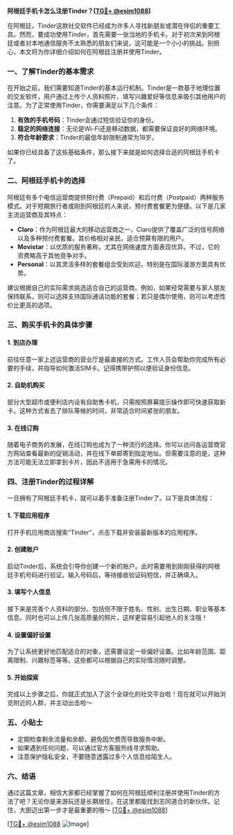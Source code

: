 **阿根廷手机卡怎么注册Tinder？[[TG💪+ @esim1088](https://t.me/s/esim1088)]**

在阿根廷，Tinder这款社交软件已经成为许多人寻找新朋友或潜在伴侣的重要工具。然而，要成功使用Tinder，首先需要一张当地的手机卡。对于初次来到阿根廷或者对本地通信服务不太熟悉的朋友们来说，这可能是一个小小的挑战。别担心，本文将为你详细介绍如何在阿根廷注册并使用Tinder。

### 一、了解Tinder的基本需求

在开始之前，我们需要知道Tinder的基本运行机制。Tinder是一款基于地理位置的交友软件，用户通过上传个人资料照片、填写兴趣爱好等信息来吸引其他用户的注意。为了正常使用Tinder，你需要满足以下几个条件：

1. **有效的手机号码**：Tinder会通过短信验证你的身份。
2. **稳定的网络连接**：无论是Wi-Fi还是移动数据，都需要保证良好的网络环境。
3. **符合年龄要求**：Tinder的最低年龄限制通常为18岁。

如果你已经具备了这些基础条件，那么接下来就是如何选择合适的阿根廷手机卡了。

### 二、阿根廷手机卡的选择

阿根廷有多个电信运营商提供预付费（Prepaid）和后付费（Postpaid）两种服务模式。对于短期旅行者或刚到阿根廷的人来说，预付费套餐更为便捷。以下是几家主流运营商及其特点：

- **Claro**：作为阿根廷最大的移动运营商之一，Claro提供了覆盖广泛的信号网络以及多种预付费套餐。其价格相对亲民，适合预算有限的用户。
- **Movistar**：以优质的服务著称，尤其在网络速度方面表现优异。不过，它的资费略高于其他竞争对手。
- **Personal**：以其灵活多样的套餐组合受到欢迎，特别是在国际漫游方面具有优势。

建议根据自己的实际需求挑选适合自己的运营商。例如，如果经常需要与家人朋友保持联系，则可以选择支持国际通话功能的套餐；若只是偶尔使用，则可以考虑性价比更高的选项。

### 三、购买手机卡的具体步骤

#### 1. 到店办理
前往任意一家上述运营商的营业厅是最直接的方式。工作人员会帮助你完成所有必要的手续，并指导如何激活SIM卡。记得携带护照以便验证身份信息。

#### 2. 自助机购买
部分大型超市或便利店内设有自助售卡机，只需按照屏幕提示操作即可快速获取新卡。这种方式省去了排队等候的时间，非常适合时间紧张的朋友。

#### 3. 在线订购
随着电子商务的发展，在线订购也成为了一种流行的选择。你可以访问各运营商官方网站查看最新的促销活动，并在线下单邮寄到指定地址。但需要注意的是，这种方法可能无法立即拿到卡片，因此不适用于急需用卡的情况。

### 四、注册Tinder的过程详解

一旦拥有了阿根廷手机卡，就可以着手准备注册Tinder了。以下是具体流程：

#### 1. 下载应用程序
打开手机应用商店搜索“Tinder”，点击下载并安装最新版本的应用程序。

#### 2. 创建账户
启动Tinder后，系统会引导你创建一个新的账户。此时需要用到刚刚获得的阿根廷手机号码进行验证。输入号码后，等待接收验证码短信，并正确填入。

#### 3. 填写个人信息
接下来是完善个人资料的部分。包括但不限于姓名、性别、出生日期、职业等基本信息。同时也可以上传几张高质量的照片，这样更容易引起他人的关注哦！

#### 4. 设置偏好设置
为了让系统更好地匹配适合的对象，还需要设定一些偏好设置。比如年龄范围、距离限制、兴趣标签等等。这些都可以根据自己的实际情况随时调整。

#### 5. 开始探索
完成以上步骤之后，你就正式加入了这个全球化的社交平台啦！现在就可以开始浏览附近的人群，并主动出击啦～

### 五、小贴士

- 定期检查剩余流量和余额，避免因欠费而导致服务中断。
- 如果遇到任何问题，可以通过官方客服热线寻求帮助。
- 注意保护隐私安全，不要随意透露过多个人信息给陌生人。

### 六、结语

通过这篇文章，相信大家都已经掌握了如何在阿根廷顺利注册并使用Tinder的方法了吧？无论你是来游玩还是长期居住，在这里都能找到志同道合的新伙伴。记住，大胆迈出第一步才是最重要的哦～ [[TG💪+ @esim1088](https://t.me/s/esim1088)] 

[[TG💪+ @esim1088](https://t.me/s/esim1088) ![Image](https://i.postimg.cc/4NQfJmqS/Snipaste-2025-05-13-00-14-12.png)]
